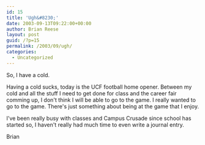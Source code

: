 ```yaml
---
id: 15
title: 'Ugh&#8230;'
date: 2003-09-13T09:22:00+00:00
author: Brian Reese
layout: post
guid: /?p=15
permalink: /2003/09/ugh/
categories:
  - Uncategorized
---
```

So, I have a cold.

Having a cold sucks, today is the UCF football home opener. Between my cold and all the stuff I need to get done for class and the career fair comming up, I don&apos;t think I will be able to go to the game. I really wanted to go to the game. There&apos;s just something about being at the game that I enjoy.

I&apos;ve been really busy with classes and Campus Crusade since school has started so, I haven&apos;t really had much time to even write a journal entry.

Brian